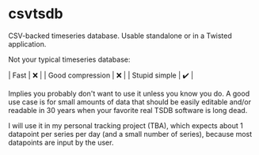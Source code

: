 # csvtsdb
CSV-backed timeseries database. Usable standalone or in a Twisted application.

Not your typical timeseries database:

| Fast             | :x: |
| Good compression | :x: |
| Stupid simple    | :heavy_check_mark: |

Implies you probably don't want to use it unless you know you do. A good use case is for small amounts of data that should be easily editable and/or readable in 30 years when your favorite real TSDB software is long dead.

I will use it in my personal tracking project (TBA), which expects about 1 datapoint per series per day (and a small number of series), because most datapoints are input by the user.
